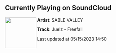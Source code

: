 ## Currently Playing on SoundCloud

[<img align="left" width="100" src="https://i1.sndcdn.com/artworks-lIxIjNCU1lz1qzyy-Um8iuQ-t500x500.jpg">](https://soundcloud.com/sablevalley/freefall)

**Artist**: SABLE VALLEY 

**Track**: Juelz - Freefall

Last updated at 05/15/2023 14:50
